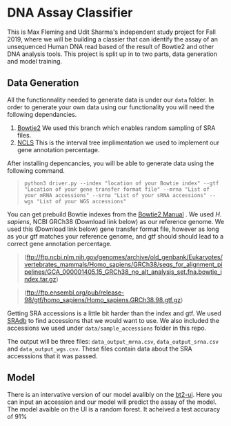 # DNA Assay Classifier
This is Max Fleming and Udit Sharma's independent study project for Fall 2019, where we will be building a classier that can identify the assay of an unsequenced Human DNA read based of the result of Bowtie2 and other DNA analysis tools. This project is split up in to two parts, data generation and model training.

## Data Generation
All the functionnality needed to generate data is under our `data` folder. 
In order to generate your own data using our functionality you will need the following dependancies.

1. [Bowtie2](https://github.com/BenLangmead/bowtie2/tree/bt2_cxx11) We used this branch which enables random sampling of SRA files. 
2. [NCLS](https://github.com/biocore-ntnu/ncls) This is the interval tree implimentation we used to implement our gene annotation percentage.

After installing depencancies, you will be able to generate data using the following command.
 
>`python3 driver.py --index "location of your Bowtie index" --gtf "Location of your gene transfer format file" --mrna "List of your mRNA accessions" --srna "List of your sRNA accessions" --wgs "List of your WGS accessions"`

You can get prebuild Bowtie indexes from the [Bowtie2 Manual](http://bowtie-bio.sourceforge.net/bowtie2/manual.shtml) . We used *H. sapiens*, NCBI GRCh38 (Download link below) as our reference genome. We used this (Download link below) gene transfer format file, however as long as your gtf matches your reference genome, and gtf should should lead to a correct gene annotation percentage. 

>(ftp://ftp.ncbi.nlm.nih.gov/genomes/archive/old_genbank/Eukaryotes/vertebrates_mammals/Homo_sapiens/GRCh38/seqs_for_alignment_pipelines/GCA_000001405.15_GRCh38_no_alt_analysis_set.fna.bowtie_index.tar.gz)

>(ftp://ftp.ensembl.org/pub/release-98/gtf/homo_sapiens/Homo_sapiens.GRCh38.98.gtf.gz)

Getting SRA accessions is a little bit harder than the index and gtf. We used [SRAdb](https://bioconductor.org/packages/release/bioc/html/SRAdb.html)
 to find accessions that we would want to use. We also included the accessions we used under `data/sample_accessions` folder in this repo. 

The output will be three files: `data_output_mrna.csv`, `data_output_srna.csv` and `data_output_wgs.csv`. These files contain data about the SRA accesssions that it was passed. 

## Model 

There is an intervative version of our model avalibly on the [bt2-ui](http://bit.ly/bt2ui-beta). Here you can input an accession and our model will predict the assay of the model. The model avaible on the UI is a random forest. It acheived a test accuracy of 91%
